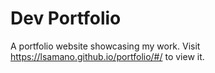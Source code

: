 # Dev Portfolio

A portfolio website showcasing my work.
Visit https://lsamano.github.io/portfolio/#/ to view it.
